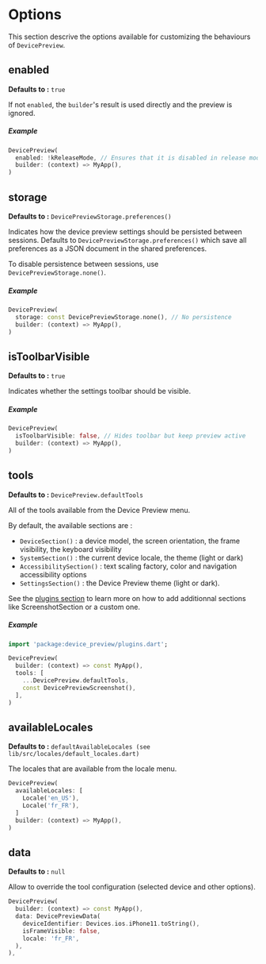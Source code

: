 # Options

 This section descrive the options available for customizing the behaviours of `DevicePreview`.

## **enabled**

**Defaults to :** `true`

If not `enabled`, the `builder`'s result is used directly and the preview is ignored.

##### Example

```dart
DevicePreview(
  enabled: !kReleaseMode, // Ensures that it is disabled in release mode
  builder: (context) => MyApp(),
)
```

## **storage** 

**Defaults to :** `DevicePreviewStorage.preferences()`

Indicates how the device preview settings should be persisted between sessions. Defaults to `DevicePreviewStorage.preferences()` which save all preferences as a JSON document in the shared preferences.

To disable persistence between sessions, use `DevicePreviewStorage.none()`.

##### Example

```dart
DevicePreview(
  storage: const DevicePreviewStorage.none(), // No persistence
  builder: (context) => MyApp(),
)
```

## **isToolbarVisible**

**Defaults to :** `true`

Indicates whether the settings toolbar should be visible.

##### Example

```dart
DevicePreview(
  isToolbarVisible: false, // Hides toolbar but keep preview active
  builder: (context) => MyApp(),
)
```

## **tools**

**Defaults to :** `DevicePreview.defaultTools`

All of the tools available from the Device Preview menu.

By default, the available sections are : 

*  `DeviceSection()` : a device model, the screen orientation, the frame visibility, the keyboard visibility
*  `SystemSection()` : the current device locale, the theme (light or dark)
*  `AccessibilitySection()` : text scaling factory, color and navigation accessibility options
*  `SettingsSection()` : the Device Preview theme (light or dark).

See the [plugins section](/content/plugins/screenshot) to learn more on how to add additionnal sections like ScreenshotSection or a custom one.

##### Example

```dart
import 'package:device_preview/plugins.dart';

DevicePreview(
  builder: (context) => const MyApp(),
  tools: [
    ...DevicePreview.defaultTools,
    const DevicePreviewScreenshot(),
  ],
)
```

## **availableLocales**

**Defaults to :** `defaultAvailableLocales (see lib/src/locales/default_locales.dart)`

The locales that are available from the locale menu.

```dart
DevicePreview(
  availableLocales: [
    Locale('en_US'),
    Locale('fr_FR'),
  ]
  builder: (context) => MyApp(),
)
```

## **data**

**Defaults to :** `null`

Allow to override the tool configuration (selected device and other options).

```dart
DevicePreview(
  builder: (context) => const MyApp(),
  data: DevicePreviewData(
    deviceIdentifier: Devices.ios.iPhone11.toString(),
    isFrameVisible: false,
    locale: 'fr_FR',
  ),
),
```
